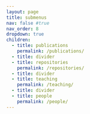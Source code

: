 ```yaml
---
layout: page
title: submenus
nav: false #true
nav_order: 8
dropdown: true
children:
  - title: publications
    permalink: /publications/
  - title: divider
  - title: repositories
    permalink: /repositories/
  - title: divider
  - title: teaching
    permalink: /teaching/
  - title: divider
  - title: people
    permalink: /people/
---
```

